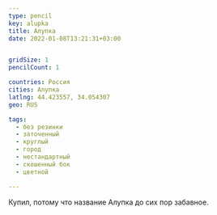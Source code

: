```yaml
---
type: pencil
key: alupka
title: Алупка
date: 2022-01-08T13:21:31+03:00


gridSize: 1
pencilCount: 1

countries: Россия
cities: Алупка
latlng: 44.423557, 34.054307
geo: RUS

tags:
  - без резинки
  - заточенный
  - круглый
  - город
  - нестандартный
  - скошенный бок
  - цветной

---
```


Купил, потому что название Алупка до сих пор забавное.
